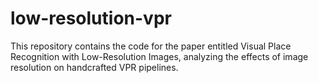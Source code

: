 # low-resolution-vpr
This repository contains the code for the paper entitled Visual Place Recognition with Low-Resolution Images, analyzing the effects of image resolution on handcrafted VPR pipelines.
